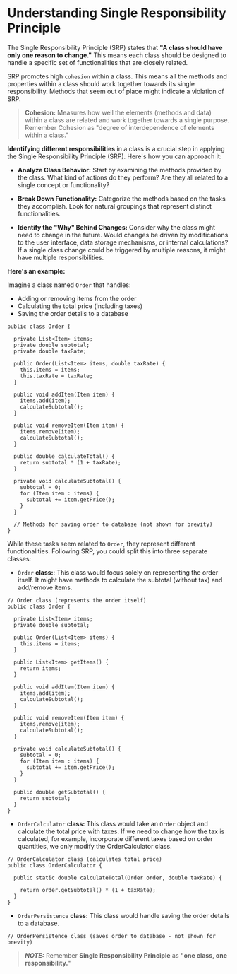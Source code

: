 # Understanding Single Responsibility Principle

The Single Responsibility Principle (SRP) states that **"A class should have only one reason to change."** This means each class should be designed to handle a specific set of functionalities that are closely related.

SRP promotes high `cohesion` within a class. This means all the methods and properties within a class should work together towards its single responsibility. Methods that seem out of place might indicate a violation of SRP.

> **Cohesion:** Measures how well the elements (methods and data) within a class are related and work together towards a single purpose. Remember Cohesion as "degree of interdependence of elements within a class."

**Identifying different responsibilities** in a class is a crucial step in applying the Single Responsibility Principle (SRP). Here's how you can approach it:

- **Analyze Class Behavior:** Start by examining the methods provided by the class. What kind of actions do they perform? Are they all related to a single concept or functionality?

- **Break Down Functionality:** Categorize the methods based on the tasks they accomplish. Look for natural groupings that represent distinct functionalities.

- **Identify the "Why" Behind Changes:** Consider why the class might need to change in the future. Would changes be driven by modifications to the user interface, data storage mechanisms, or internal calculations? If a single class change could be triggered by multiple reasons, it might have multiple responsibilities.

**Here's an example:**

Imagine a class named `Order` that handles:

- Adding or removing items from the order
- Calculating the total price (including taxes)
- Saving the order details to a database

```
public class Order {

  private List<Item> items;
  private double subtotal;
  private double taxRate;

  public Order(List<Item> items, double taxRate) {
    this.items = items;
    this.taxRate = taxRate;
  }

  public void addItem(Item item) {
    items.add(item);
    calculateSubtotal();
  }

  public void removeItem(Item item) {
    items.remove(item);
    calculateSubtotal();
  }

  public double calculateTotal() {
    return subtotal * (1 + taxRate);
  }

  private void calculateSubtotal() {
    subtotal = 0;
    for (Item item : items) {
      subtotal += item.getPrice();
    }
  }

  // Methods for saving order to database (not shown for brevity)
}
```

While these tasks seem related to `Order`, they represent different functionalities. Following SRP, you could split this into three separate classes:

- `Order` **class:**: This class would focus solely on representing the order itself. It might have methods to calculate the subtotal (without tax) and add/remove items.

```
// Order class (represents the order itself)
public class Order {

  private List<Item> items;
  private double subtotal;

  public Order(List<Item> items) {
    this.items = items;
  }

  public List<Item> getItems() {
    return items;
  }

  public void addItem(Item item) {
    items.add(item);
    calculateSubtotal();
  }

  public void removeItem(Item item) {
    items.remove(item);
    calculateSubtotal();
  }

  private void calculateSubtotal() {
    subtotal = 0;
    for (Item item : items) {
      subtotal += item.getPrice();
    }
  }

  public double getSubtotal() {
    return subtotal;
  }
}
```

- `OrderCalculator` **class:** This class would take an `Order` object and calculate the total price with taxes. If we need to change how the tax is calculated, for example, incorporate different taxes based on order quantities, we only modify the OrderCalculator class.

```
// OrderCalculator class (calculates total price)
public class OrderCalculator {

  public static double calculateTotal(Order order, double taxRate) {

    return order.getSubtotal() * (1 + taxRate);
  }
}

```

- `OrderPersistence` **class:** This class would handle saving the order details to a database.

```
// OrderPersistence class (saves order to database - not shown for brevity)
```

> **_NOTE:_** Remember **Single Responsibility Principle** as **"one class, one responsibility."**
